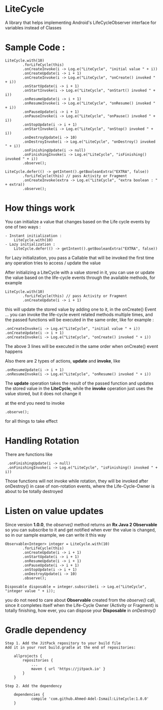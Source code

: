 # LiteCycle
A library that helps implementing Android's LifeCycleObserver interface for variables instead of Classes

# Sample Code :

    LiteCycle.with(10)
            .forLifeCycle(this)
            .onCreateInvoke(i -> Log.e("LiteCycle", "initial value " + i))
            .onCreateUpdate(i -> i + 1)
            .onCreateInvoke(i -> Log.e("LiteCycle", "onCreate() invoked " + i))
            .onStartUpdate(i -> i + 1)
            .onStartInvoke(i -> Log.e("LiteCycle", "onStart() invoked " + i))
            .onResumeUpdate(i -> i + 1)
            .onResumeInvoke(i -> Log.e("LiteCycle", "onResume() invoked " + i))
            .onPauseUpdate(i -> i + 1)
            .onPauseInvoke(i -> Log.e("LiteCycle", "onPause() invoked " + i))
            .onStopUpdate(i -> i + 1)
            .onStartInvoke(i -> Log.e("LiteCycle", "onStop() invoked " + i))
            .onDestroyUpdate(i -> 10)
            .onDestroyInvoke(i -> Log.e("LiteCycle", "onDestroy() invoked " + i))
            .onFinishingUpdate(i -> null)
            .onFinishingInvoke(i -> Log.e("LiteCycle", "isFinishing() invoked " + i))
            .observe();
            
    LiteCycle.defer(() -> getIntent().getBooleanExtra("EXTRA", false))
            .forLifeCycle(this) // pass Activity or Fragment
            .onCreateInvoke(extra -> Log.e("LiteCycle", "extra boolean : " + extra))
            .observe();
            
# How things work

You can initialize a value that changes based on the Life cycle events by one of two ways :
    
    - Instant initialization :
        LiteCycle.with(10)
    - Lazy initialization :
        LiteCycle.defer(() -> getIntent().getBooleanExtra("EXTRA", false))

for Lazy initialization, you pass a Callable that will be invoked the first time any operation tries to access / update the value

After initializing a LiteCycle with a value stored in it, you can use or update the value based on the life-cycle events through the available methods, for example
    
    LiteCycle.with(10)
            .forLifeCycle(this) // pass Activity or Fragment
            .onCreateUpdate(i -> i + 1)
            
this will update the stored value by adding one to it, in the onCreate() Event ... you can invoke the life-cycle event related methods multiple times, and the passed functions will be executed in the same order, like for example :

    .onCreateInvoke(i -> Log.e("LiteCycle", "initial value " + i))
    .onCreateUpdate(i -> i + 1)
    .onCreateInvoke(i -> Log.e("LiteCycle", "onCreate() invoked " + i))

The above 3 lines will be executed in the same order when onCreate() event happens

Also there are 2 types of actions, <b>update</b> and <b>invoke</b>, like 

    .onResumeUpdate(i -> i + 1)
    .onResumeInvoke(i -> Log.e("LiteCycle", "onResume() invoked " + i))

The <b>update</b> operation takes the result of the passed function and updates the stored value in the <b>LiteCycle</b>, while the <b>invoke</b> operation just uses the value stored, but it does not change it

at the end you need to invoke 
    
    .observe();

for all things to take effect
 
# Handling Rotation
 
There are functions like 
 
     .onFinishingUpdate(i -> null)
     .onFinishingInvoke(i -> Log.e("LiteCycle", "isFinishing() invoked " + i))
     
Those functions will not invoke while rotation, they will be invoked after onDestroy() in case of non-rotation events, where the Life-Cycle-Owner is about to be totally destroyed

# Listen on value updates

Since version <b>1.0.0</b>, the <i>observe()</i> method returns an <b> Rx Java 2 Observable </b> so you can subscribe to it and get notified when ever the value is changed, so in our sample example, we can write it this way

    Observable<Integer> integer = LiteCycle.with(10)
            .forLifeCycle(this)
            .onCreateUpdate(i -> i + 1)
            .onStartUpdate(i -> i + 1)
            .onResumeUpdate(i -> i + 1)
            .onPauseUpdate(i -> i + 1)
            .onStopUpdate(i -> i + 1)
            .onDestroyUpdate(i -> 10)
            .observe();
            
    Disposable disposable = integer.subscribe(i -> Log.e("LiteCycle", "integer value " + i));
    
you do not need to care about <b>Observable</b> created from the <i>observe()</i> call, since it completes itself when the Life-Cycle Owner (Activity or Fragment) is totally finishing, how ever, you can dispose your <b>Disposable</b> in <i>onDestroy()</i>

# Gradle dependency 

    Step 1. Add the JitPack repository to your build file
    Add it in your root build.gradle at the end of repositories:

        allprojects {
            repositories {
                ...
                maven { url 'https://jitpack.io' }
            }
        }

    Step 2. Add the dependency

        dependencies {
                compile 'com.github.Ahmed-Adel-Ismail:LiteCycle:1.0.0'
        }
